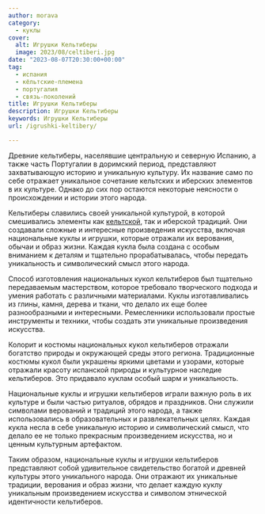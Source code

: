 ```yaml
---
author: morava
category:
  - куклы
cover:
  alt: Игрушки Кельтиберы
  image: 2023/08/celtiberi.jpg
date: "2023-08-07T20:30:00+00:00"
tag:
  - испания
  - кёльтские-племена
  - португалия
  - связь-поколений
title: Игрушки Кельтиберы
description: Игрушки Кельтиберы
keywords: Игрушки Кельтиберы
url: /igrushki-keltibery/

---
```

Древние кельтиберы, населявшие центральную и северную Испанию, а также часть Португалии в доримский период, представляют захватывающую историю и уникальную культуру. Их название само по себе отражает уникальное сочетание кельтских и иберских элементов в их культуре. Однако до сих пор остаются некоторые неясности о происхождении и истории этого народа.

Кельтиберы славились своей уникальной культурой, в которой смешивались элементы как [кельтской](https://www.adora.ru/igrushki-lepontijczy/368/), так и иберской традиций. Они создавали сложные и интересные произведения искусства, включая национальные куклы и игрушки, которые отражали их верования, обычаи и образ жизни. Каждая кукла была создана с особым вниманием к деталям и тщательно прорабатывалась, чтобы передать уникальность и символический смысл этого народа.

Способ изготовления национальных кукол кельтиберов был тщательно передаваемым мастерством, которое требовало творческого подхода и умения работать с различными материалами. Куклы изготавливались из глины, камня, дерева и ткани, что делало их еще более разнообразными и интересными. Ремесленники использовали простые инструменты и техники, чтобы создать эти уникальные произведения искусства.

Колорит и костюмы национальных кукол кельтиберов отражали богатство природы и окружающей среды этого региона. Традиционные костюмы кукол были украшены яркими цветами и узорами, которые отражали красоту испанской природы и культурное наследие кельтиберов. Это придавало куклам особый шарм и уникальность.

Национальные куклы и игрушки кельтиберов играли важную роль в их культуре и были частью ритуалов, обрядов и праздников. Они служили символами верований и традиций этого народа, а также использовались в образовательных и развлекательных целях. Каждая кукла несла в себе уникальную историю и символический смысл, что делало ее не только прекрасным произведением искусства, но и ценным культурным артефактом.

Таким образом, национальные куклы и игрушки кельтиберов представляют собой удивительное свидетельство богатой и древней культуры этого уникального народа. Они отражают их уникальные традиции, верования и образ жизни, что делает каждую куклу уникальным произведением искусства и символом этнической идентичности кельтиберов.
